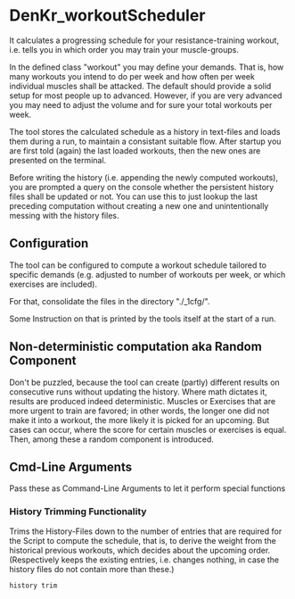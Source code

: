 # DenKr_workoutScheduler


It calculates a progressing schedule for your resistance-training workout, i.e. tells you in which order you may train your muscle-groups.

In the defined class "workout" you may define your demands. That is, how many workouts you intend to do per week and how often per week individual muscles shall be attacked. The default should provide a solid setup for most people up to advanced. However, if you are very advanced you may need to adjust the volume and for sure your total workouts per week.

The tool stores the calculated schedule as a history in text-files and loads them during a run, to maintain a consistant suitable flow. After startup you are first told (again) the last loaded workouts, then the new ones are presented on the terminal.

Before writing the history (i.e. appending the newly computed workouts), you are prompted a query on the console whether the persistent history files shall be updated or not. You can use this to just lookup the last preceding computation without creating a new one and unintentionally messing with the history files.


## Configuration

The tool can be configured to compute a workout schedule tailored to specific demands (e.g. adjusted to number of workouts per week, or which exercises are included).

For that, consolidate the files in the directory "./_1cfg/".

Some Instruction on that is printed by the tools itself at the start of a run.


##  Non-deterministic computation aka Random Component

Don't be puzzled, because the tool can create (partly) different results on consecutive runs without updating the history.
Where math dictates it, results are produced indeed deterministic. Muscles or Exercises that are more urgent to train are favored; in other words, the longer one did not make it into a workout, the more likely it is picked for an upcoming.
But cases can occur, where the score for certain muscles or exercises is equal. Then, among these a random component is introduced.



## Cmd-Line Arguments

Pass these as Command-Line Arguments to let it perform special functions

### History Trimming Functionality

Trims the History-Files down to the number of entries that are required for the Script to compute the schedule, that is, to derive the weight from the historical previous workouts, which decides about the upcoming order.
(Respectively keeps the existing entries, i.e. changes nothing, in case the history files do not contain more than these.)

```
history trim
```